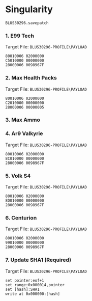 #  Singularity 

`BLUS30296.savepatch`

### 1. E99 Tech

Target File: `BLUS30296-PROFILE\PAYLOAD`

```
80010006 02000000
C5010000 00000000
28000006 0098967F
```

### 2. Max Health Packs

Target File: `BLUS30296-PROFILE\PAYLOAD`

```
80010006 02000000
C2010000 00000000
28000006 00000005
```

### 3. Max Ammo
### 4. Ar9 Valkyrie

Target File: `BLUS30296-PROFILE\PAYLOAD`

```
80010006 02000000
8C010000 00000000
28000006 0098967F
```

### 5. Volk S4

Target File: `BLUS30296-PROFILE\PAYLOAD`

```
80010006 02000000
8D010000 00000000
28000006 0098967F
```

### 6. Centurion

Target File: `BLUS30296-PROFILE\PAYLOAD`

```
80010006 02000000
99010000 00000000
28000006 0098967F
```

### 7. Update SHA1 (Required)

Target File: `BLUS30296-PROFILE\PAYLOAD`

```
set pointer:eof+1
set range:0x000014,pointer
set [hash]:SHA1
write at 0x000000:[hash]
```


